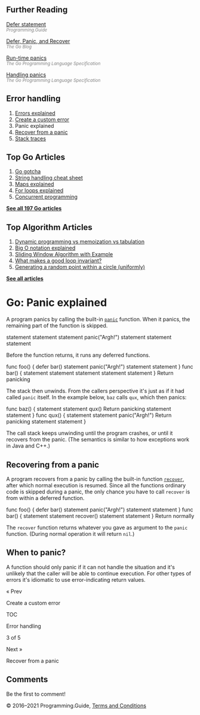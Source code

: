 <span class="underline"></span>

<span class="underline"></span>

Further Reading
---------------

[Defer statement](defer.html)  
<span style="color: grey; font-style: italic; font-size: smaller">Programming.Guide</span>

[Defer, Panic, and Recover](https://blog.golang.org/defer-panic-and-recover)  
<span style="color: grey; font-style: italic; font-size: smaller">The Go Blog</span>

[Run-time panics](https://golang.org/ref/spec#Run_time_panics)  
<span style="color: grey; font-style: italic; font-size: smaller">The Go Programming Language Specification</span>

[Handling panics](https://golang.org/ref/spec#Handling_panics)  
<span style="color: grey; font-style: italic; font-size: smaller">The Go Programming Language Specification</span>

Error handling
--------------

1.  [Errors explained](errors-explained.html)
2.  [Create a custom error](create-error.html)
3.  Panic explained
4.  [Recover from a panic](recover-from-panic.html)
5.  [Stack traces](stack-trace.html)

Top Go Articles
---------------

1.  [Go gotcha](go-gotcha.html)
2.  [String handling cheat sheet](string-functions-reference-cheat-sheet.html)
3.  [Maps explained](maps-explained.html)
4.  [For loops explained](for-loop.html)
5.  [Concurrent programming](go-concurrency-tutorial.html)

[**See all 197 Go articles**](index.html)

<span class="underline"></span>

Top Algorithm Articles
----------------------

1.  [Dynamic programming vs memoization vs tabulation](../dynamic-programming-vs-memoization-vs-tabulation.html)
2.  [Big O notation explained](../big-o-notation-explained.html)
3.  [Sliding Window Algorithm with Example](../sliding-window-example.html)
4.  [What makes a good loop invariant?](../what-makes-a-good-loop-invariant.html)
5.  [Generating a random point within a circle (uniformly)](../random-point-within-circle.html)

[**See all articles**](../index.html)

Go: Panic explained
===================

A program panics by calling the built-in [`panic`](https://golang.org/ref/spec#Handling_panics) function. When it panics, the remaining part of the function is skipped.

statement statement statement panic("Argh!") statement statement statement

Before the function returns, it runs any deferred functions.

func foo() { defer bar() statement panic("Argh!") statement statement } func bar() { statement statement statement statement statement } Return panicking

The stack then unwinds. From the callers perspective it's just as if it had called `panic` itself. In the example below, `baz` calls `qux`, which then panics:

func baz() { statement statement qux() Return panicking statement statement } func qux() { statement statement panic("Argh!") Return panicking statement statement }

The call stack keeps unwinding until the program crashes, or until it recovers from the panic. (The semantics is similar to how exceptions work in Java and C++.)

Recovering from a panic
-----------------------

A program recovers from a panic by calling the built-in function [`recover`](https://golang.org/ref/spec#Handling_panics), after which normal execution is resumed. Since all the functions ordinary code is skipped during a panic, the only chance you have to call `recover` is from within a deferred function.

func foo() { defer bar() statement panic("Argh!") statement statement } func bar() { statement statement recover() statement statement } Return normally

The `recover` function returns whatever you gave as argument to the `panic` function. (During normal operation it will return `nil`.)

When to panic?
--------------

A function should only panic if it can not handle the situation and it's unlikely that the caller will be able to continue execution. For other types of errors it's idiomatic to use error-indicating return values.

<a href="create-error.html" class="prev"></a>

« Prev

Create a custom error

[](go-errors-tutorial.html)

TOC

Error handling

3 of 5

<a href="recover-from-panic.html" class="next"></a>

Next »

Recover from a panic

Comments
--------

Be the first to comment!

© 2016–2021 Programming.Guide, [Terms and Conditions](../terms-and-conditions.html)

